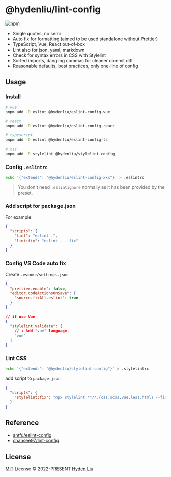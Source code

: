 # @hydenliu/lint-config

[![npm](https://img.shields.io/npm/v/@hydenliu/eslint-config-vue?color=a1b858&label=)](https://npmjs.com/package/@hydenliu/eslint-config-vue)

- Single quotes, no semi
- Auto fix for formatting (aimed to be used standalone without Prettier)
- TypeScript, Vue, React out-of-box
- Lint also for json, yaml, markdown
- Check for syntax errors in CSS with Stylelint
- Sorted imports, dangling commas for cleaner commit diff
- Reasonable defaults, best practices, only one-line of config

## Usage

### Install

```bash
# vue
pnpm add -D eslint @hydenliu/eslint-config-vue

# react
pnpm add -D eslint @hydenliu/eslint-config-react

# typescript
pnpm add -D eslint @hydenliu/eslint-config-ts

# css
pnpm add -D stylelint @hydenliu/stylelint-config
```

### Config `.eslintrc`

```bash
echo '{"extends": "@hydenliu/eslint-config-xxx"}' > .eslintrc
```

> You don't need `.eslintignore` normally as it has been provided by the preset.

### Add script for package.json

For example:

```json
{
  "scripts": {
    "lint": "eslint .",
    "lint:fix": "eslint . --fix"
  }
}
```

### Config VS Code auto fix

Create `.vscode/settings.json`

```json
{
  "prettier.enable": false,
  "editor.codeActionsOnSave": {
    "source.fixAll.eslint": true
  }
}
```

``` json
// if use Vue
{
  "stylelint.validate": [
    // ↓ Add "vue" language.
    "vue"
  ]
}
```

### Lint CSS

```bash
echo '{"extends": "@hydenliu/stylelint-config"}' > .stylelintrc
```

add script to `package.json`

```json
{
  "scripts": {
    "stylelint:fix": "npx stylelint **/*.{css,scss,vue,less,html} --fix"
  }
}
```

## Reference

- [antfu/eslint-config](https://github.com/antfu/eslint-config)
- [chansee97/lint-config](https://github.com/chansee97/lint-config)

## License

[MIT](./LICENSE) License &copy; 2022-PRESENT [Hyden Liu](https://github.com/HydenLiu)
